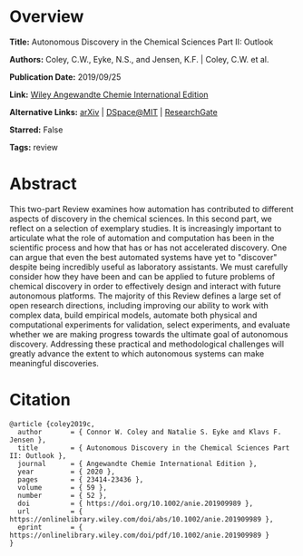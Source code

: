 # Overview
**Title:**
Autonomous Discovery in the Chemical Sciences Part II: Outlook

**Authors:**
Coley, C.W., Eyke, N.S., and Jensen, K.F. |
Coley, C.W. et al.

**Publication Date:**
2019/09/25

**Link:**
[Wiley Angewandte Chemie International Edition](https://onlinelibrary.wiley.com/doi/10.1002/anie.201909989)

**Alternative Links:**
[arXiv](https://arxiv.org/abs/2003.13755) |
[DSpace@MIT](https://dspace.mit.edu/handle/1721.1/133420.2) |
[ResearchGate](https://www.researchgate.net/publication/336067242_Autonomous_Discovery_in_the_Chemical_Sciences_Part_II_Outlook)

**Starred:**
False

**Tags:**
review


# Abstract
This two-part Review examines how automation has contributed to different aspects of discovery in the chemical sciences.
In this second part, we reflect on a selection of exemplary studies.
It is increasingly important to articulate what the role of automation and computation has been in the scientific process and how that has or has not accelerated discovery.
One can argue that even the best automated systems have yet to "discover" despite being incredibly useful as laboratory assistants.
We must carefully consider how they have been and can be applied to future problems of chemical discovery in order to effectively design and interact with future autonomous platforms.
The majority of this Review defines a large set of open research directions, including improving our ability to work with complex data, build empirical models, automate both physical and computational experiments for validation, select experiments, and evaluate whether we are making progress towards the ultimate goal of autonomous discovery.
Addressing these practical and methodological challenges will greatly advance the extent to which autonomous systems can make meaningful discoveries.


# Citation
```
@article {coley2019c,
  author       = { Connor W. Coley and Natalie S. Eyke and Klavs F. Jensen },
  title        = { Autonomous Discovery in the Chemical Sciences Part II: Outlook },
  journal      = { Angewandte Chemie International Edition },
  year         = { 2020 },
  pages        = { 23414-23436 },
  volume       = { 59 },
  number       = { 52 },
  doi          = { https://doi.org/10.1002/anie.201909989 },
  url          = { https://onlinelibrary.wiley.com/doi/abs/10.1002/anie.201909989 },
  eprint       = { https://onlinelibrary.wiley.com/doi/pdf/10.1002/anie.201909989 }
}
```
